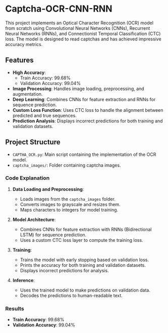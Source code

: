 # Captcha-OCR-CNN-RNN

This project implements an Optical Character Recognition (OCR) model from scratch using Convolutional Neural Networks (CNNs), Recurrent Neural Networks (RNNs), and Connectionist Temporal Classification (CTC) loss. The model is designed to read captchas and has achieved impressive accuracy metrics.

## Features

- **High Accuracy**: 
  - Train Accuracy: 99.68%
  - Validation Accuracy: 99.04%
- **Image Processing**: Handles image loading, preprocessing, and augmentation.
- **Deep Learning**: Combines CNNs for feature extraction and RNNs for sequence prediction.
- **Custom Loss Function**: Uses CTC loss to handle the alignment between predicted and true sequences.
- **Prediction Analysis**: Displays incorrect predictions for both training and validation datasets.

## Project Structure

- `CAPTHA_OCR.py`: Main script containing the implementation of the OCR model.
- `captcha_images/`: Folder containing captcha images.


### Code Explanation

1. **Data Loading and Preprocessing**:
    - Loads images from the `captcha_images` folder.
    - Converts images to grayscale and resizes them.
    - Maps characters to integers for model training.

2. **Model Architecture**:
    - Combines CNNs for feature extraction with RNNs (Bidirectional LSTM) for sequence prediction.
    - Uses a custom CTC loss layer to compute the training loss.

3. **Training**:
    - Trains the model with early stopping based on validation loss.
    - Prints the accuracy for both training and validation datasets.
    - Displays incorrect predictions for analysis.

4. **Inference**:
    - Uses the trained model to make predictions on validation data.
    - Decodes the predictions to human-readable text.

### Results

- **Train Accuracy**: 99.68%
- **Validation Accuracy**: 99.04%

